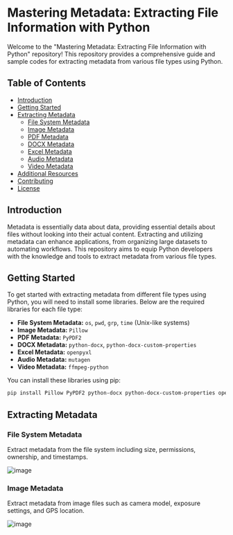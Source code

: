 # Mastering Metadata: Extracting File Information with Python

Welcome to the "Mastering Metadata: Extracting File Information with Python" repository! This repository provides a comprehensive guide and sample codes for extracting metadata from various file types using Python.

## Table of Contents

- [Introduction](#introduction)
- [Getting Started](#getting-started)
- [Extracting Metadata](#extracting-metadata)
  - [File System Metadata](#file-system-metadata)
  - [Image Metadata](#image-metadata)
  - [PDF Metadata](#pdf-metadata)
  - [DOCX Metadata](#docx-metadata)
  - [Excel Metadata](#excel-metadata)
  - [Audio Metadata](#audio-metadata)
  - [Video Metadata](#video-metadata)
- [Additional Resources](#additional-resources)
- [Contributing](#contributing)
- [License](#license)

## Introduction

Metadata is essentially data about data, providing essential details about files without looking into their actual content. Extracting and utilizing metadata can enhance applications, from organizing large datasets to automating workflows. This repository aims to equip Python developers with the knowledge and tools to extract metadata from various file types.

## Getting Started

To get started with extracting metadata from different file types using Python, you will need to install some libraries. Below are the required libraries for each file type:

- **File System Metadata:** `os`, `pwd`, `grp`, `time` (Unix-like systems)
- **Image Metadata:** `Pillow`
- **PDF Metadata:** `PyPDF2`
- **DOCX Metadata:** `python-docx`, `python-docx-custom-properties`
- **Excel Metadata:** `openpyxl`
- **Audio Metadata:** `mutagen`
- **Video Metadata:** `ffmpeg-python`

You can install these libraries using pip:

```bash
pip install Pillow PyPDF2 python-docx python-docx-custom-properties openpyxl mutagen ffmpeg-python
```

## Extracting Metadata
### File System Metadata
Extract metadata from the file system including size, permissions, ownership, and timestamps.

![image](https://github.com/user-attachments/assets/9dfc1741-2503-43a1-a84c-5c505fd1e520)

### Image Metadata
Extract metadata from image files such as camera model, exposure settings, and GPS location.

![image](https://github.com/user-attachments/assets/43464607-b4ea-4bdf-8865-2f842fb3c985)




